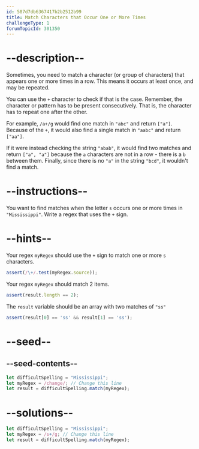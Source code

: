 ```yaml
---
id: 587d7db6367417b2b2512b99
title: Match Characters that Occur One or More Times
challengeType: 1
forumTopicId: 301350
---
```


# --description--

Sometimes, you need to match a character (or group of characters) that appears one or more times in a row. This means it occurs at least once, and may be repeated.

You can use the `+` character to check if that is the case. Remember, the character or pattern has to be present consecutively. That is, the character has to repeat one after the other.

For example, `/a+/g` would find one match in `"abc"` and return `["a"]`. Because of the `+`, it would also find a single match in `"aabc"` and return `["aa"]`.

If it were instead checking the string `"abab"`, it would find two matches and return `["a", "a"]` because the `a` characters are not in a row - there is a `b` between them. Finally, since there is no `"a"` in the string `"bcd"`, it wouldn't find a match.

# --instructions--

You want to find matches when the letter `s` occurs one or more times in `"Mississippi"`. Write a regex that uses the `+` sign.

# --hints--

Your regex `myRegex` should use the `+` sign to match one or more `s` characters.

```js
assert(/\+/.test(myRegex.source));
```

Your regex `myRegex` should match 2 items.

```js
assert(result.length == 2);
```

The `result` variable should be an array with two matches of `"ss"`

```js
assert(result[0] == 'ss' && result[1] == 'ss');
```

# --seed--

## --seed-contents--

```js
let difficultSpelling = "Mississippi";
let myRegex = /change/; // Change this line
let result = difficultSpelling.match(myRegex);
```

# --solutions--

```js
let difficultSpelling = "Mississippi";
let myRegex = /s+/g; // Change this line
let result = difficultSpelling.match(myRegex);
```
